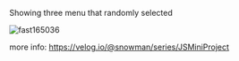 Showing three menu that randomly selected

![fast165036](https://user-images.githubusercontent.com/72291472/126954727-63b43f79-f027-43e5-b4f9-442276b595eb.gif)

more info: https://velog.io/@snowman/series/JSMiniProject
